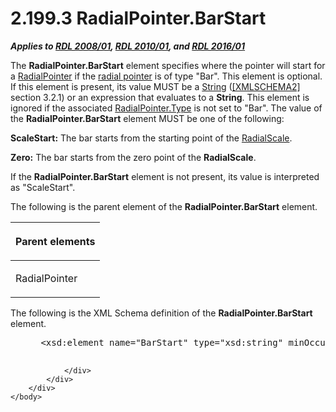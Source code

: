 <html dir="LTR" xmlns:mshelp="http://msdn.microsoft.com/mshelp" xmlns:ddue="http://ddue.schemas.microsoft.com/authoring/2003/5" xmlns:xlink="http://www.w3.org/1999/xlink" xmlns:tool="http://www.microsoft.com/tooltip">
    <head>
        <meta http-equiv="Content-Type" content="text/html; CHARSET=utf-8"></meta>
        <meta name="save" content="history"></meta>
        <title>2.199.3 RadialPointer.BarStart</title>
        <xml>
            <mshelp:toctitle title="2.199.3 RadialPointer.BarStart"></mshelp:toctitle>
            <mshelp:rltitle title="[MS-RDL]: RadialPointer.BarStart"></mshelp:rltitle>
            <mshelp:keyword index="A" term="36671905-e05a-4f4f-b8ed-db567a477366"></mshelp:keyword>
            <mshelp:attr name="DCSext.ContentType" value="open specification"></mshelp:attr>
            <mshelp:attr name="AssetID" value="36671905-e05a-4f4f-b8ed-db567a477366"></mshelp:attr>
            <mshelp:attr name="TopicType" value="kbRef"></mshelp:attr>
            <mshelp:attr name="DCSext.Title" value="[MS-RDL]: RadialPointer.BarStart" />
        </xml>
    </head>
    <body>
        <div id="header">
            <h1 class="heading">2.199.3 RadialPointer.BarStart</h1>
        </div>
        <div id="mainSection">
            <div id="mainBody">
                <div id="allHistory" class="saveHistory"></div>
                <div id="sectionSection0" class="section" name="collapseableSection">
                    

<p><b><i>Applies to </i></b><a href="1e855f94-4617-47e4-b89e-0856c6cb420f.md"><b><i>RDL 2008/01</i></b></a><b><i>,
</i></b><a href="3428e690-a348-4ec7-8a6a-8efb42d2cdee.md"><b><i>RDL 2010/01</i></b></a><b><i>,
and </i></b><a href="52ce3983-2bfc-4e72-9359-42aaf5fe4509.md"><b><i>RDL 2016/01</i></b></a></p>

<p>The <b>RadialPointer.BarStart</b> element specifies where
the pointer will start for a <a href="1446314e-813e-42f0-9a28-f1b96fd3a0da.md">RadialPointer</a>
if the <a href="b2482b3f-74ab-4ca8-a9e5-c07955011743.md#gt_41325275-2cae-4dba-9fde-53833f547fce">radial pointer</a> is
of type &quot;Bar&quot;. This element is optional. If this element is present,
its value MUST be a <a href="1ed81ef3-a683-45e3-aaad-bd2bbe71bc3d.md">String</a>
(<a href="https://go.microsoft.com/fwlink/?LinkId=90610">[XMLSCHEMA2]</a>
section 3.2.1) or an expression that evaluates to a <b>String</b>. This element
is ignored if the associated <a href="f85928f8-9c6c-4d7f-876c-db08e412c09c.md">RadialPointer.Type</a>
is not set to &quot;Bar&quot;. The value of the <b>RadialPointer.BarStart</b>
element MUST be one of the following:</p>

<p><b>ScaleStart:</b> The bar starts from the starting
point of the <a href="86468d9f-c561-4b50-a689-5dfccfde8495.md">RadialScale</a>.</p>

<p><b>Zero:</b> The bar starts from the zero point of
the <b>RadialScale</b>.</p>

<p>If the <b>RadialPointer.BarStart</b> element is not present,
its value is interpreted as &quot;ScaleStart&quot;.</p>

<p>The following is the parent element of the <b>RadialPointer.BarStart</b>
element.</p>

<table>
 <thead>
  <tr>
   <th>
   <p>Parent elements</p>
   </th>
  </tr>
 </thead>
 <tr>
  <td>
  <p>RadialPointer</p>
  </td>
 </tr>
</table>

<p>The following is the XML Schema definition of the <b>RadialPointer.BarStart</b>
element.</p>

<dl>
<dd>
<div><pre> &lt;xsd:element name=&quot;BarStart&quot; type=&quot;xsd:string&quot; minOccurs=&quot;0&quot; /&gt;
  
</pre></div>
</dd></dl>


                </div>
            </div>
        </div>
    </body>
</html>